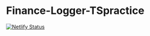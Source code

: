 # Finance-Logger-TSpractice

[![Netlify Status](https://api.netlify.com/api/v1/badges/16f5f9b6-2b9f-4b27-8128-49631dc4d613/deploy-status)](https://app.netlify.com/sites/finance-logger-typescript/deploys)
